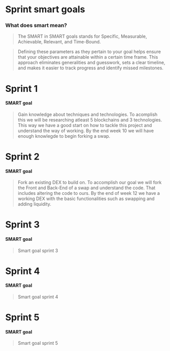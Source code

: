 # Sprint smart goals

### What does smart mean?

> The SMART in SMART goals stands for Specific, Measurable, Achievable, Relevant, and Time-Bound.

> Defining these parameters as they pertain to your goal helps ensure that your objectives are attainable within a certain time frame. This approach eliminates generalities and guesswork, sets a clear timeline, and makes it easier to track progress and identify missed milestones.

# Sprint 1

#### SMART goal

> Gain knowledge about techniques and technologies. To acomplish this we will be researching atleast 5 blockchains and 3 technologies. This way we have a good start on how to tackle this project and understand the way of working. By the end week 10 we will have enough knowlegde to begin forking a swap. 

# Sprint 2

#### SMART goal

> Fork an existing DEX to build on. To accomplish our goal we will fork the Front and Back-End of a swap and understand the code. That includes altering the code to ours. By the end of week 12 we have a working DEX with the basic functionalities such as swapping and adding liquidity.

# Sprint 3

#### SMART goal

> Smart goal sprint 3

# Sprint 4

#### SMART goal

> Smart goal sprint 4

# Sprint 5

#### SMART goal

> Smart goal sprint 5
